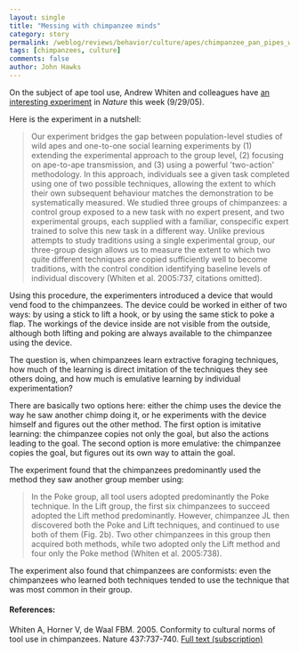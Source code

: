 ```yaml
---
layout: single 
title: "Messing with chimpanzee minds" 
category: story
permalink: /weblog/reviews/behavior/culture/apes/chimpanzee_pan_pipes_whiten_2005.html
tags: [chimpanzees, culture] 
comments: false 
author: John Hawks 
---
```



<p>
On the subject of ape tool use, Andrew Whiten and colleagues have <a href="http://www.nature.com/nature/journal/v437/n7059/full/nature04047.html">an interesting experiment</a> in <i>Nature</i> this week (9/29/05). 
</p>

<p>
Here is the experiment in a nutshell: 
</p>

<blockquote>Our experiment bridges the gap between population-level studies of wild apes and one-to-one social learning experiments by (1) extending the experimental approach to the group level, (2) focusing on ape-to-ape transmission, and (3) using a powerful 'two-action' methodology. In this approach, individuals see a given task completed using one of two possible techniques, allowing the extent to which their own subsequent behaviour matches the demonstration to be systematically measured. We studied three groups of chimpanzees: a control group exposed to a new task with no expert present, and two experimental groups, each supplied with a familiar, conspecific expert trained to solve this new task in a different way. Unlike previous attempts to study traditions using a single experimental group, our three-group design allows us to measure the extent to which two quite different techniques are copied sufficiently well to become traditions, with the control condition identifying baseline levels of individual discovery (Whiten et al. 2005:737, citations omitted).</blockquote>

<p>
Using this procedure, the experimenters introduced a device that would vend food to the chimpanzees. The device could be worked in either of two ways: by using a stick to lift a hook, or by using the same stick to poke a flap. The workings of the device inside are not visible from the outside, although both lifting and poking are always available to the chimpanzee using the device. 
</p>

<p>
The question is, when chimpanzees learn extractive foraging techniques, how much of the learning is direct imitation of the techniques they see others doing, and how much is emulative learning by individual experimentation? 
</p>

<p>
There are basically two options here: either the chimp uses the device the way he saw another chimp doing it, or he experiments with the device himself and figures out the other method. The first option is imitative learning: the chimpanzee copies not only the goal, but also the actions leading to the goal. The second option is more emulative: the chimpanzee copies the goal, but figures out its own way to attain the goal. 
</p>

<p>
The experiment found that the chimpanzees predominantly used the method they saw another group member using: 
</p>

<blockquote>In the Poke group, all tool users adopted predominantly the Poke technique. In the Lift group, the first six chimpanzees to succeed adopted the Lift method predominantly. However, chimpanzee JL then discovered both the Poke and Lift techniques, and continued to use both of them (Fig. 2b). Two other chimpanzees in this group then acquired both methods, while two adopted only the Lift method and four only the Poke method (Whiten et al. 2005:738).</blockquote>

<p>
The experiment also found that chimpanzees are conformists: even the chimpanzees who learned both techniques tended to use the technique that was most common in their group. 
</p>

<h4>References:</h4>

<p class="cite">Whiten A, Horner V, de Waal FBM. 2005. Conformity to cultural norms of tool use in chimpanzees. Nature 437:737-740. <a href="http://www.nature.com/nature/journal/v437/n7059/full/nature04047.html">Full text (subscription)</a></p>

